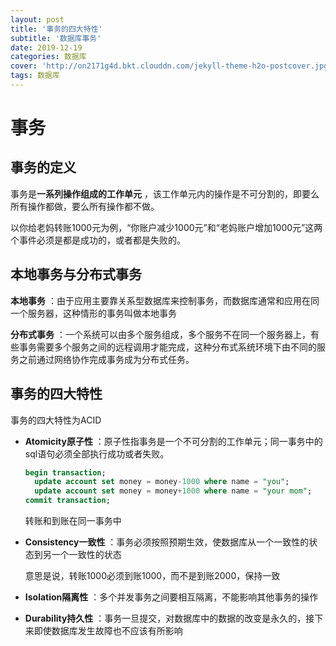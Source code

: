 ```yaml
---
layout: post
title: '事务的四大特性'
subtitle: '数据库事务'
date: 2019-12-19
categories: 数据库
cover: 'http://on2171g4d.bkt.clouddn.com/jekyll-theme-h2o-postcover.jpg'
tags: 数据库
---
```


# 事务

## 事务的定义

事务是**一系列操作组成的工作单元** ，该工作单元内的操作是不可分割的，即要么所有操作都做，要么所有操作都不做。

以你给老妈转账1000元为例，“你账户减少1000元”和“老妈账户增加1000元”这两个事件必须是都是成功的，或者都是失败的。

## 本地事务与分布式事务

**本地事务** ：由于应用主要靠关系型数据库来控制事务，而数据库通常和应用在同一个服务器，这种情形的事务叫做本地事务

**分布式事务** ：一个系统可以由多个服务组成，多个服务不在同一个服务器上，有些事务需要多个服务之间的远程调用才能完成，这种分布式系统环境下由不同的服务之前通过网络协作完成事务成为分布式任务。

##  事务的四大特性

事务的四大特性为ACID

- **Atomicity原子性** ：原子性指事务是一个不可分割的工作单元；同一事务中的sql语句必须全部执行成功或者失败。

  ```sql
  begin transaction;
  	update account set money = money-1000 where name = "you";
  	update account set money = money+1000 where name = "your mom";
  commit transaction;
  ```

  转账和到账在同一事务中

- **Consistency一致性** ：事务必须按照预期生效，使数据库从一个一致性的状态到另一个一致性的状态

  意思是说，转账1000必须到账1000，而不是到账2000，保持一致

- **Isolation隔离性** ：多个并发事务之间要相互隔离，不能影响其他事务的操作

- **Durability持久性** ：事务一旦提交，对数据库中的数据的改变是永久的，接下来即使数据库发生故障也不应该有所影响